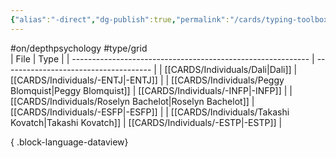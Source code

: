 ```yaml
---
{"alias":"-direct","dg-publish":true,"permalink":"/cards/typing-toolbox/direct/","dgPassFrontmatter":true,"created":"2023-04-03T15:13:33.429+02:00","updated":"2023-05-28T12:45:51.703+02:00"}
---
```


#on/depthpsychology #type/grid  
| File                                                        | Type                                  |
| ----------------------------------------------------------- | ------------------------------------- |
| [[CARDS/Individuals/Dali\|Dali]]                         | [[CARDS/Individuals/-ENTJ\|-ENTJ]] |
| [[CARDS/Individuals/Peggy Blomquist\|Peggy Blomquist]]   | [[CARDS/Individuals/-INFP\|-INFP]] |
| [[CARDS/Individuals/Roselyn Bachelot\|Roselyn Bachelot]] | [[CARDS/Individuals/-ESFP\|-ESFP]] |
| [[CARDS/Individuals/Takashi Kovatch\|Takashi Kovatch]]   | [[CARDS/Individuals/-ESTP\|-ESTP]] |

{ .block-language-dataview}